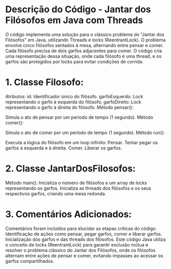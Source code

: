 

# Descrição do Código - Jantar dos Filósofos em Java com Threads

O código implementa uma solução para o clássico problema do "Jantar dos Filósofos" em Java, utilizando Threads e locks (ReentrantLock). O problema envolve cinco filósofos sentados à mesa, alternando entre pensar e comer. Cada filósofo precisa de dois garfos adjacentes para comer. O código cria uma representação dessa situação, onde cada filósofo é uma thread, e os garfos são protegidos por locks para evitar condições de corrida.

# 1. Classe Filosofo:

Atributos:
id: Identificador único do filósofo.
garfoEsquerdo: Lock representando o garfo à esquerda do filósofo.
garfoDireito: Lock representando o garfo à direita do filósofo.
Método pensar():

Simula o ato de pensar por um período de tempo (1 segundo).
Método comer():

Simula o ato de comer por um período de tempo (1 segundo).
Método run():

Executa a lógica do filósofo em um loop infinito:
Pensar.
Tentar pegar os garfos à esquerda e à direita.
Comer.
Liberar os garfos.

# 2. Classe JantarDosFilosofos:

Método main():
Inicializa o número de filósofos e um array de locks representando os garfos.
Inicializa as threads dos filósofos e os seus respectivos garfos, criando uma mesa redonda.

# 3. Comentários Adicionados:

Comentários foram incluídos para elucidar as etapas críticas do código.
Identificação de ações como pensar, pegar garfos, comer e liberar garfos.
Inicialização dos garfos e das threads dos filósofos.
Este código Java utiliza o conceito de locks (ReentrantLock) para garantir exclusão mútua e resolver o problema clássico do Jantar dos Filósofos, onde os filósofos alternam entre ações de pensar e comer, evitando impasses ao acessar os garfos compartilhados.
